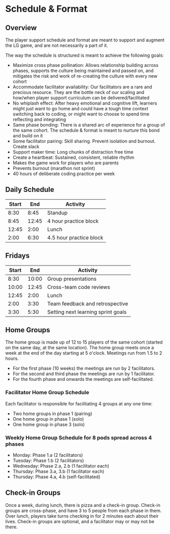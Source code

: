 # Schedule & Format

## Overview

The player support schedule and format are meant to support and augment the LG game, and are not necessarily a part of it.

The way the schedule is structured is meant to achieve the following goals:

- Maximize cross phase pollination: Allows relationship building across phases, supports the culture being maintained and passed on, and mitigates the risk and work of re-creating the culture with every new cohort
- Accommodate facilitator availability: Our facilitators are a rare and precious resource. They are the bottle neck of our scaling and how/when player support curriculum can be delivered/facilitated
- No whiplash effect: After heavy emotional and cognitive lift, learners might just want to go home and could have a tough time context switching back to coding, or might want to choose to spend time reflecting and integrating
- Same phase bonding: There is a shared arc of experience for a group of the same cohort. The schedule & format is meant to nurture this bond and build on it
- Some facilitator pairing: Skill sharing. Prevent isolation and burnout. Create slack
- Support maker time: Long chunks of distraction free time
- Create a heartbeat: Sustained, consistent, reliable rhythm
- Makes the game work for players who are parents
- Prevents burnout (marathon not sprint)
- 40 hours of deliberate coding practice per week

## Daily Schedule

| Start| End | Activity |
|---|---|---|
| 8:30  | 8:45  | Standup   |
| 8:45  | 12:45  | 4 hour practice block  |
| 12:45  | 2:00  | Lunch  |
| 2:00  | 6:30   |  4.5 hour practice block |

## Fridays
| Start| End | Activity |
|---|---|---|
| 8:30  | 10:00  | Group presentations   |
| 10:00  | 12:45  | Cross-team code reviews  |
| 12:45  | 2:00  | Lunch  |
| 2:00  | 3:30   |  Team feedback and retrospective |
| 3:30  | 5:30   |  Setting next learning sprint goals |

## Home Groups

The home group is made up of 12 to 15 players of the same cohort (started on the same day, at the same location).
The home group meets once a week at the end of the day starting at 5 o'clock. Meetings run from 1.5 to 2 hours.

- For the first phase (10 weeks) the meetings are run by 2 facilitators.
- For the second and third phase the meetings are run by 1 facilitator.
- For the fourth phase and onwards the meetings are self-facilitated.

### Facilitator Home Group Schedule
Each facilitator is responsible for facilitating 4 groups at any one time:

- Two home groups in phase 1 (pairing)
- One home group in phase 1 (solo)
- One home group in phase 3 (solo)

### Weekly Home Group Schedule for 8 pods spread across 4 phases
- Monday: Phase 1.a (2 facilitators)
- Tuesday: Phase 1.b (2 facilitators)
- Wednesday: Phase 2.a, 2.b (1 facilitator each)
- Thursday: Phase 3.a, 3.b (1 facilitator each)
- Thursday: Phase 4.a, 4.b (self-facilitated)

## Check-in Groups
Once a week, during lunch, there is pizza and a check-in group. Check-in groups are cross-phase, and have 3 to 5 people from each phase in them. Over lunch, players take turns checking in for 2 minutes each about their lives. Check-in groups are optional, and a facilitator may or may not be there.
